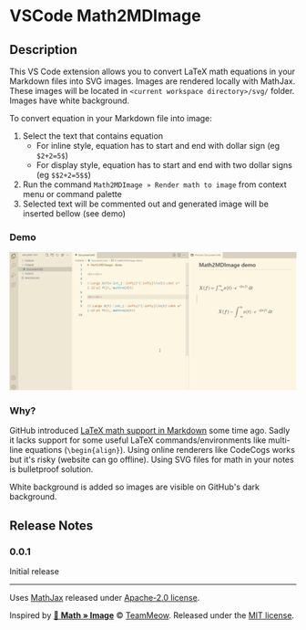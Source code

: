 # VSCode Math2MDImage

## Description

This VS Code extension allows you to convert LaTeX math equations in your Markdown files into SVG images. Images are rendered locally with MathJax. These images will be located in `<current workspace directory>/svg/` folder. Images have white background.

To convert equation in your Markdown file into image:

1. Select the text that contains equation
   * For inline style, equation has to start and end with dollar sign (eg `$2+2=5$`)
   * For display style, equation has to start and end with two dollar signs (eg `$$2+2=5$$`)
2. Run the command `Math2MDImage » Render math to image` from context menu or command palette
3. Selected text will be commented out and generated image will be inserted bellow (see demo)

### Demo

![gif demo](./demo.gif)

### Why?

GitHub introduced [LaTeX math support in Markdown](https://docs.github.com/en/get-started/writing-on-github/working-with-advanced-formatting/writing-mathematical-expressions) some time ago. Sadly it lacks support for some useful LaTeX commands/environments like multi-line equations (`\begin{align}`). Using online renderers like CodeCogs works but it's risky (website can go offline). Using SVG files for math in your notes is bulletproof solution.

White background is added so images are visible on GitHub's dark background.

## Release Notes

### 0.0.1

Initial release

---

Uses [MathJax](https://github.com/mathjax/MathJax) released under [Apache-2.0 license](https://github.com/mathjax/MathJax/blob/master/LICENSE).

Inspired by [📐 **Math » Image**](https://github.com/TeamMeow/vscode-math-to-image) © [TeamMeow](https://github.com/TeamMeow). Released under the [MIT license](https://github.com/TeamMeow/vscode-math-to-image/blob/master/LICENSE).
